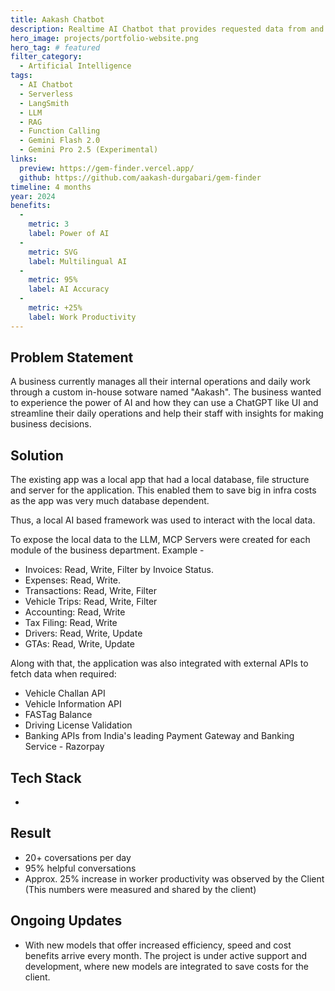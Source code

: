 ```yaml
---
title: Aakash Chatbot
description: Realtime AI Chatbot that provides requested data from and recommends business decisions.
hero_image: projects/portfolio-website.png
hero_tag: # featured
filter_category:
  - Artificial Intelligence
tags:
  - AI Chatbot
  - Serverless
  - LangSmith
  - LLM
  - RAG
  - Function Calling
  - Gemini Flash 2.0
  - Gemini Pro 2.5 (Experimental)
links:
  preview: https://gem-finder.vercel.app/
  github: https://github.com/aakash-durgabari/gem-finder
timeline: 4 months
year: 2024
benefits:
  - 
    metric: 3
    label: Power of AI
  -
    metric: SVG
    label: Multilingual AI
  - 
    metric: 95%
    label: AI Accuracy
  - 
    metric: +25%
    label: Work Productivity
---
```


## Problem Statement

A business currently manages all their internal operations and daily work through a custom in-house sotware named "Aakash". The business wanted to experience the power of AI and how  they can use a ChatGPT like UI and streamline their daily operations and help their staff with insights for making business decisions.

## Solution

The existing app was a local app that had a local database, file structure and server for the application. This enabled them to save big in infra costs as the app was very much database dependent.

Thus, a local AI based framework was used to interact with the local data.

To expose the local data to the LLM, MCP Servers were created for each module of the business department. Example -

- Invoices: Read, Write, Filter by Invoice Status.
- Expenses: Read, Write.
- Transactions: Read, Write, Filter
- Vehicle Trips: Read, Write, Filter
- Accounting: Read, Write
- Tax Filing: Read, Write
- Drivers: Read, Write, Update
- GTAs: Read, Write, Update

Along with that, the application was also integrated with external APIs to fetch data when required:

- Vehicle Challan API
- Vehicle Information API
- FASTag Balance
- Driving License Validation
- Banking APIs from India's leading Payment Gateway and Banking Service - Razorpay

## Tech Stack

- 

## Result

- 20+ coversations per day
- 95% helpful conversations
- Approx. 25% increase in worker productivity was observed by the Client (This numbers were measured and shared by the client)

## Ongoing Updates

- With new models that offer increased efficiency, speed and cost benefits arrive every month. The project is under active support and development, where new models are integrated to save costs for the client.